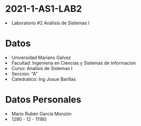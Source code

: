 # 2021-1-AS1-LAB2
<li>Laboratorio #2 Análisis de Sistemas I</li>

# Datos
<li>Universidad Mariano Galvez</li>
<li>Facultad: Ingenieria en Ciencias y Sistemas de Informacion</li>
<li>Curso: Analisis de Sistemas I</li>
<li>Seccion: "A"</li>
<li>Catedratico: Ing Josue Barillas</li>

# Datos Personales
<li> Mario Rubén García Monzón </li>
<li> 1290 - 12 - 11180 </li>
